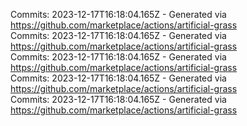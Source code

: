 Commits: 2023-12-17T16:18:04.165Z - Generated via https://github.com/marketplace/actions/artificial-grass
<br>
Commits: 2023-12-17T16:18:04.165Z - Generated via https://github.com/marketplace/actions/artificial-grass
<br>
Commits: 2023-12-17T16:18:04.165Z - Generated via https://github.com/marketplace/actions/artificial-grass
<br>
Commits: 2023-12-17T16:18:04.165Z - Generated via https://github.com/marketplace/actions/artificial-grass
<br>
Commits: 2023-12-17T16:18:04.165Z - Generated via https://github.com/marketplace/actions/artificial-grass
<br>
